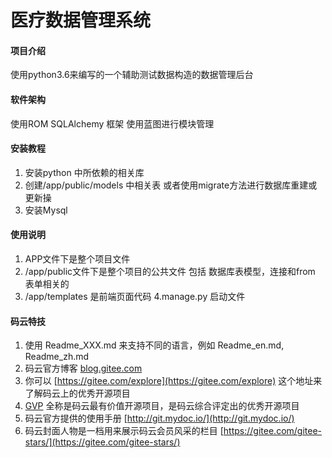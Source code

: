 # 医疗数据管理系统

#### 项目介绍
使用python3.6来编写的一个辅助测试数据构造的数据管理后台

#### 软件架构
使用ROM SQLAlchemy 框架 使用蓝图进行模块管理

#### 安装教程

1. 安装python 中所依赖的相关库
2. 创建/app/public/models 中相关表 或者使用migrate方法进行数据库重建或更新操
3. 安装Mysql

#### 使用说明

1. APP文件下是整个项目文件
2. /app/public文件下是整个项目的公共文件 包括 数据库表模型，连接和from 表单相关的
3. /app/templates 是前端页面代码
4.manage.py 启动文件



#### 码云特技

1. 使用 Readme\_XXX.md 来支持不同的语言，例如 Readme\_en.md, Readme\_zh.md
2. 码云官方博客 [blog.gitee.com](https://blog.gitee.com)
3. 你可以 [https://gitee.com/explore](https://gitee.com/explore) 这个地址来了解码云上的优秀开源项目
4. [GVP](https://gitee.com/gvp) 全称是码云最有价值开源项目，是码云综合评定出的优秀开源项目
5. 码云官方提供的使用手册 [http://git.mydoc.io/](http://git.mydoc.io/)
6. 码云封面人物是一档用来展示码云会员风采的栏目 [https://gitee.com/gitee-stars/](https://gitee.com/gitee-stars/)